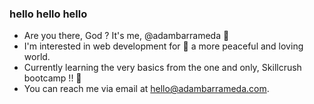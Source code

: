 ### hello hello hello

- Are you there, God ? It's me, @adambarrameda 🤗
- I'm interested in web development for 🌈 a more peaceful and loving world.
- Currently learning the very basics from the one and only, Skillcrush bootcamp !! 🎉
- You can reach me via email at hello@adambarrameda.com.

<!---
adambarrameda/adambarrameda is a ✨ special ✨ repository because its `README.md` (this file) appears on your GitHub profile.
You can click the Preview link to take a look at your changes.
--->
